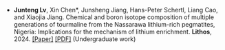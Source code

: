 
- <strong>Junteng Lv</strong>, Xin Chen*, Junsheng Jiang, Hans-Peter Schertl, Liang Cao, and Xiaojia Jiang. Chemical and boron isotope composition of multiple generations of tourmaline from the Nassarawa lithium-rich pegmatites, Nigeria: Implications for the mechanism of lithium enrichment. <strong>Lithos</strong>, 2024. [[Paper]](https://doi.org/10.1016/j.lithos.2024.107936) [[PDF]](https://juntenglv.github.io/Paperpdf/Paper1.pdf) (Undergraduate work)
